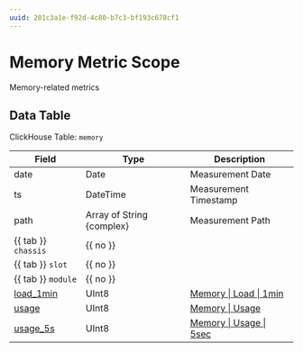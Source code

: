 ```yaml
---
uuid: 201c3a1e-f92d-4c80-b7c3-bf193c678cf1
---
```

# Memory Metric Scope

Memory-related metrics

## Data Table

ClickHouse Table: `memory`

Field | Type | Description
--- | --- | ---
date | Date | Measurement Date
ts | DateTime | Measurement Timestamp
path | Array of String {complex} | Measurement Path
{{ tab }} `chassis` | {{ no }} | 
{{ tab }} `slot` | {{ no }} | 
{{ tab }} `module` | {{ no }} | 
[load_1min](../types/memory/load/1min.md) | UInt8 | [Memory \| Load \| 1min](../types/memory/load/1min.md)
[usage](../types/memory/usage.md) | UInt8 | [Memory \| Usage](../types/memory/usage.md)
[usage_5s](../types/memory/usage/5sec.md) | UInt8 | [Memory \| Usage \| 5sec](../types/memory/usage/5sec.md)

